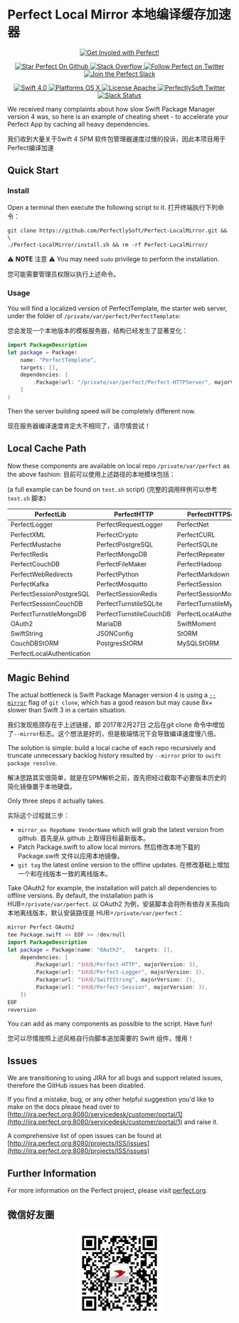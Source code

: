 # Perfect Local Mirror 本地编译缓存加速器

<p align="center">
    <a href="http://perfect.org/get-involved.html" target="_blank">
        <img src="http://perfect.org/assets/github/perfect_github_2_0_0.jpg" alt="Get Involed with Perfect!" width="854" />
    </a>
</p>

<p align="center">
    <a href="https://github.com/PerfectlySoft/Perfect" target="_blank">
        <img src="http://www.perfect.org/github/Perfect_GH_button_1_Star.jpg" alt="Star Perfect On Github" />
    </a>  
    <a href="http://stackoverflow.com/questions/tagged/perfect" target="_blank">
        <img src="http://www.perfect.org/github/perfect_gh_button_2_SO.jpg" alt="Stack Overflow" />
    </a>  
    <a href="https://twitter.com/perfectlysoft" target="_blank">
        <img src="http://www.perfect.org/github/Perfect_GH_button_3_twit.jpg" alt="Follow Perfect on Twitter" />
    </a>  
    <a href="http://perfect.ly" target="_blank">
        <img src="http://www.perfect.org/github/Perfect_GH_button_4_slack.jpg" alt="Join the Perfect Slack" />
    </a>
</p>

<p align="center">
    <a href="https://developer.apple.com/swift/" target="_blank">
        <img src="https://img.shields.io/badge/Swift-4.0-orange.svg?style=flat" alt="Swift 4.0">
    </a>
    <a href="https://developer.apple.com/swift/" target="_blank">
        <img src="https://img.shields.io/badge/Platforms-OS%20X-lightgray.svg?style=flat" alt="Platforms OS X">
    </a>
    <a href="http://perfect.org/licensing.html" target="_blank">
        <img src="https://img.shields.io/badge/License-Apache-lightgrey.svg?style=flat" alt="License Apache">
    </a>
    <a href="http://twitter.com/PerfectlySoft" target="_blank">
        <img src="https://img.shields.io/badge/Twitter-@PerfectlySoft-blue.svg?style=flat" alt="PerfectlySoft Twitter">
    </a>
    <a href="http://perfect.ly" target="_blank">
        <img src="http://perfect.ly/badge.svg" alt="Slack Status">
    </a>
</p>

We received many complaints about how slow Swift Package Manager version 4 was, so here is an example of cheating sheet - to accelerate your Perfect App by caching all heavy dependencies.

我们收到大量关于Swift 4 SPM 软件包管理器速度过慢的投诉，因此本项目用于Perfect编译加速

## Quick Start

### Install

Open a terminal then execute the following script to it.
打开终端执行下列命令：

```
git clone https://github.com/PerfectlySoft/Perfect-LocalMirror.git && \
./Perfect-LocalMirror/install.sh && rm -rf Perfect-LocalMirror/
```

⚠️ **NOTE** 注意 ⚠️ You may need `sudo` privilege to perform the installation.

您可能需要管理员权限以执行上述命令。

### Usage

You will find a localized version of PerfectTemplate, the starter web server, under the folder of `/private/var/perfect/PerfectTemplate`:

您会发现一个本地版本的模板服务器，结构已经发生了显著变化：

``` swift
import PackageDescription
let package = Package(
	name: "PerfectTemplate",
	targets: [],
	dependencies: [
		.Package(url: "/private/var/perfect/Perfect-HTTPServer", majorVersion: 3),
	]
)
```

Then the server building speed will be completely different now.

现在服务器编译速度肯定大不相同了，请尽情尝试！

## Local Cache Path

Now these components are available on local repo `/private/var/perfect` as the above fashion:
目前可以使用上述路径的本地模块包括：

(a full example can be found on `test.sh` script)
(完整的调用样例可以参考 `test.sh` 脚本)

PerfectLib|PerfectHTTP|PerfectHTTPServer|PerfectThread
----------|-----------|-----------------|--------------
PerfectLogger|PerfectRequestLogger|PerfectNet|LinuxBridge
PerfectXML|PerfectCrypto|PerfectCURL|PerfectSMTP
PerfectMustache|PerfectPostgreSQL|PerfectSQLite|PerfectMySQL
PerfectRedis|PerfectMongoDB|PerfectRepeater|PerfectNotifications
PerfectCouchDB|PerfectFileMaker|PerfectHadoop|PerfectWebSockets
PerfectWebRedirects|PerfectPython|PerfectMarkdown|PerfectLDAP
PerfectKafka|PerfectMosquitto|PerfectSession|PerfectSessionMySQL
PerfectSessionPostgreSQL|PerfectSessionRedis|PerfectSessionMongoDB|PerfectSessionSQLite
PerfectSessionCouchDB|PerfectTurnstileSQLite|PerfectTurnstileMySQL|PerfectTurnstilePostgreSQL
PerfectTurnstileMongoDB|PerfectTurnstileCouchDB|PerfectLocalAuthentication|PerfectZip
OAuth2|MariaDB|SwiftMoment|SwiftRandom|
SwiftString|JSONConfig|StORM|SQLiteStORM
CouchDBStORM|PostgresStORM|MySQLStORM|MongoDBStORM
PerfectLocalAuthentication|&nbsp;|&nbsp;|&nbsp;

## Magic Behind

The actual bottleneck is Swift Package Manager version 4 is using a [`--mirror`](https://github.com/apple/swift-package-manager/commit/58e3844c3e505dcaf295be02dc01698b488dd63c) flag of `git clone`, which has a good reason but may cause 8x+ slower than Swift 3 in a certain situation.

我们发现瓶颈存在于上述链接，即 2017年2月27日 之后在git clone 命令中增加了`--mirror`标志。这个想法是好的，但是极端情况下会导致编译速度慢八倍。

The solution is simple: build a local cache of each repo recursively and truncate unnecessary backlog history resulted by `--mirror` prior to `swift package resolve`.

解决思路其实很简单，就是在SPM解析之前，首先把经过截取不必要版本历史的简化镜像置于本地硬盘。

Only three steps it actually takes.

实际这个过程就三步：

- `mirror_ex RepoName VenderName` which will grab the latest version from github. 首先是从 github 上取得目标最新版本。
- Patch Package.swift to allow local mirrors. 然后修改本地下载的Package.swift 文件以应用本地镜像。
- `git tag` the latest online version to the offline updates. 在修改基础上增加一个和在线版本一致的离线版本。

Take OAuth2 for example, the installation will patch all dependencies to offline versions. By default, the installation path is HUB=`/private/var/perfect`.
以 OAuth2 为例，安装脚本会将所有依存关系指向本地离线版本，默认安装路径是 HUB=`/private/var/perfect`：

``` swift
mirror Perfect-OAuth2
tee Package.swift << EOF >> /dev/null
import PackageDescription
let package = Package(name: "OAuth2",	targets: [],
	dependencies: [
		.Package(url: "$HUB/Perfect-HTTP", majorVersion: 3),
		.Package(url: "$HUB/Perfect-Logger", majorVersion: 3),
		.Package(url: "$HUB/SwiftString", majorVersion: 2),
		.Package(url: "$HUB/Perfect-Session", majorVersion: 3),
	])
EOF
reversion
```

You can add as many components as possible to the script. Have fun!

您可以尽情按照上述风格自行向脚本追加需要的 Swift 组件，慢用！

## Issues

We are transitioning to using JIRA for all bugs and support related issues, therefore the GitHub issues has been disabled.

If you find a mistake, bug, or any other helpful suggestion you'd like to make on the docs please head over to [http://jira.perfect.org:8080/servicedesk/customer/portal/1](http://jira.perfect.org:8080/servicedesk/customer/portal/1) and raise it.

A comprehensive list of open issues can be found at [http://jira.perfect.org:8080/projects/ISS/issues](http://jira.perfect.org:8080/projects/ISS/issues)

## Further Information
For more information on the Perfect project, please visit [perfect.org](http://perfect.org).


## 微信好友圈

<p align=center><img src="https://raw.githubusercontent.com/PerfectExamples/Perfect-Cloudinary-ImageUploader-Demo/master/qr.png"></p>
